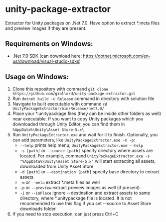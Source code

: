 # unity-package-extractor
Extractor for Unity packages on .Net 7.0. Have option to extract *.meta files and preview images if they are present.

## Requirements on Windows:
- .Net 7.0 SDK (can download here: https://dotnet.microsoft.com/en-us/download/visual-studio-sdks)

## Usage on Windows:
1. Clone this repository with command `git clone https://github.com/giollord/unity-package-extractor.git`
2. Run `dotnet build -c Release` command in directory with solution file
3. Navigate to built executable with command `cd UnityPackageExtractor/bin/Release/net7.0/`
4. Place your *.unitypackage files (they can be inside other folders as well) near executable. If you want to copy Unity packages which you downloaded through Unity Editor, you can find them in `%AppData%\Unity\Asset Store-5.x\`
5. Run `UnityPackageExtractor.exe` and wait for it to finish. Optionally, you can add parameters, like `UnityPackageExtractor.exe -m -p`:
    - `--help` prints help menu, `UnityPackageExtractor.exe --help`
    - `-s [path]` or `--source [path]` specify directory where assets are located. For example, command `UnityPackageExtractor.exe -s "%AppData%\Unity\Asset Store-5.x"` will start extracting all assets, downloaded from Unity Asset Store
    - `-d [path]` or `--destination [path]` specify base directory to extract assets
    - `-m` or `--meta` extract *.meta files as well
    - `-p` or `--preview` extract preview images as well (if present)
    - `-i` or `--inPlace` ignore --destination and extract assets to same directory, where *.unitypackage file is located. It is not recommended to use this flag if you set --source to Asset Store downloads folder
6. If you need to stop execution, can just press Ctrl+C
